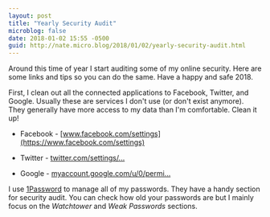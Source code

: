 ```yaml
---
layout: post
title: "Yearly Security Audit"
microblog: false
date: 2018-01-02 15:55 -0500
guid: http://nate.micro.blog/2018/01/02/yearly-security-audit.html
---
```

Around this time of year I start auditing some of my online security. Here are some links and tips so you can do the same. Have a happy and safe 2018.

First, I clean out all the connected applications to Facebook, Twitter, and Google. Usually these are services I don't use (or don't exist anymore). They generally have more access to my data than I'm comfortable. Clean it up!

* Facebook - [www.facebook.com/settings](https://www.facebook.com/settings)

* Twitter - [twitter.com/settings/...](https://twitter.com/settings/applications)

* Google - [myaccount.google.com/u/0/permi...](https://myaccount.google.com/u/0/permissions)

I use [1Password](https://1password.com) to manage all of my passwords. They have a handy section for security audit. You can check how old your passwords are but I mainly focus on the _Watchtower_  and _Weak Passwords_ sections.
